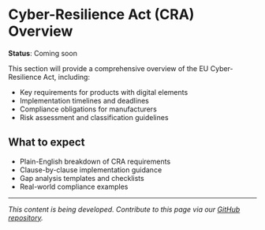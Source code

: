# Cyber-Resilience Act (CRA) Overview

**Status**: Coming soon

This section will provide a comprehensive overview of the EU Cyber-Resilience Act, including:

- Key requirements for products with digital elements
- Implementation timelines and deadlines
- Compliance obligations for manufacturers
- Risk assessment and classification guidelines

## What to expect

- Plain-English breakdown of CRA requirements
- Clause-by-clause implementation guidance
- Gap analysis templates and checklists
- Real-world compliance examples

---

*This content is being developed. Contribute to this page via our [GitHub repository](https://github.com/sbd-community/handbook).* 